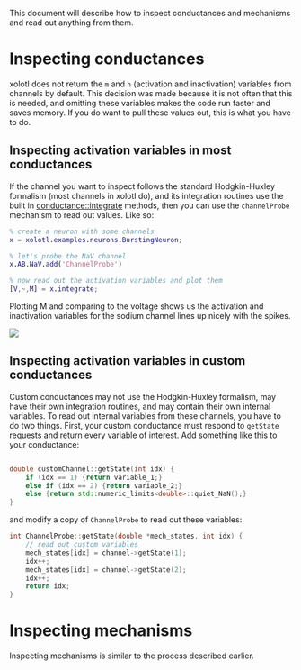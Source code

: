 This document will describe how to inspect conductances and mechanisms
and read out anything from them. 


# Inspecting conductances

xolotl does not return the `m` and `h` (activation and 
inactivation) variables from channels by default. This decision was 
made because it is not often that this is needed, and omitting 
these variables makes the code run faster and saves memory. If you do
want to pull these values out, this is what you have to do.

## Inspecting activation variables in most conductances

If the channel you want to inspect follows the standard Hodgkin-Huxley
formalism (most channels in xolotl do), and its integration routines
use the built in [conductance::integrate](https://github.com/sg-s/xolotl/blob/master/c%2B%2B/conductance2.hpp) methods, then you can use the 
`channelProbe` mechanism to read out values. Like so:

```matlab
% create a neuron with some channels
x = xolotl.examples.neurons.BurstingNeuron;

% let's probe the NaV channel
x.AB.NaV.add('ChannelProbe')

% now read out the activation variables and plot them
[V,~,M] = x.integrate;

```

Plotting M and comparing to the voltage shows us the activation and inactivation variables for the sodium channel lines up nicely with the spikes. 

![](https://user-images.githubusercontent.com/6005346/101928009-18665600-3ba3-11eb-95e6-9c7606e5f42d.png)


## Inspecting activation variables in custom conductances

Custom conductances may not use the Hodgkin-Huxley formalism, may have
their own integration routines, and may contain their own internal variables. To read out internal variables from these channels, you have
to do two things. First, your custom conductance must respond to `getState` requests and return every variable of interest. Add something like this to your conductance:

```C++

double customChannel::getState(int idx) {
    if (idx == 1) {return variable_1;}  
    else if (idx == 2) {return variable_2;}
    else {return std::numeric_limits<double>::quiet_NaN();}
}

```

and modify a copy of `ChannelProbe` to read out these variables:

```C++
int ChannelProbe::getState(double *mech_states, int idx) {
    // read out custom variables
    mech_states[idx] = channel->getState(1);
    idx++;
    mech_states[idx] = channel->getState(2);
    idx++;
    return idx;
}

```

# Inspecting mechanisms

Inspecting mechanisms is similar to the process described earlier. 